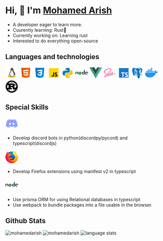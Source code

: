 # Hi, 👋 I'm [Mohamed Arish](https://mohamedarish.live)

- A developer eager to learn more.
- Cuurently learning: Rust🦀
- Currently working on: Learning rust
- Interested to do everything open-source

## Languages and technologies

![linux](assets/linux.png "linux") ![html](assets/html.png "html") ![css](assets/css.png "css") ![javascript](assets/javascript.png "javascript") ![python](assets/python.png "python") ![nodejs](assets/nodejs.png "nodejs") ![vuejs](assets/vuejs.png "vuejs") ![sass](assets/sass.png "sass") ![typescript](assets/typescript.png "typescript") ![postgresql](assets/postgres.png "postgresql") ![docker](assets/docker.png "docker") ![rust](assets/rust.png "rust")

## Special Skills

![discord](assets/discord.png)

- Develop discord bots in python(discordpy/pycord) and typescript(discordjs)

![firefox](assets/firefox.png)

- Develop Firefox extensions using manifest v2 in typescript

![nodejs](assets/nodejs.png)

- Use prisma ORM for using Relational databases in typescript
- Use webpack to bundle packages into a file usable in the browser.

## Github Stats

![mohamedarish](https://streak-stats.demolab.com/?user=mohamedarish&theme=highcontrast#gh-dark-mode-only)
![mohamedarish](https://github-readme-stats.vercel.app/api?username=mohamedarish&show_icons=true&theme=dark#gh-dark-mode-only)
![language stats](https://github-readme-stats.vercel.app/api/top-langs/?username=mohamedarish&layout=compact&theme=dark#gh-dark-mode-only)
